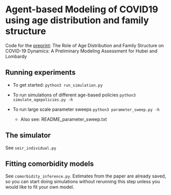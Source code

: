 # Agent-based Modeling of COVID19 using age distribution and family structure

Code for the [preprint](https://papers.ssrn.com/sol3/papers.cfm?abstract_id=3564800): The Role of Age Distribution and Family Structure on COVID-19 Dynamics: A Preliminary Modeling Assessment for Hubei and Lombardy

## Running experiments

- To get started:
`python3 run_simulation.py`

- To run simulations of different age-based policies
`python3 simulate_agepolicies.py -h`

- To run large scale parameter sweeps
`python3 parameter_sweep.py -h`
  - Also see: README_parameter_sweep.txt

## The simulator

See `seir_individual.py`

## Fitting comorbidity models

See `comorbidity_inference.py`. Estimates from the paper are already saved, so
you can start doing simulations without rerunning this step unless you would like
to fit your own model.
